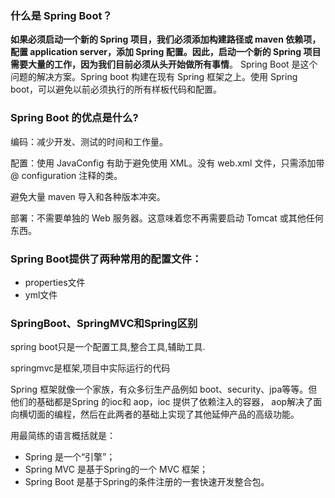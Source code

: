 ### 什么是 Spring Boot？

**如果必须启动一个新的 Spring 项目，我们必须添加构建路径或 maven 依赖项，配置 application server，添加 Spring 配置。因此，启动一个新的 Spring 项目需要大量的工作，因为我们目前必须从头开始做所有事情**。  Spring Boot 是这个问题的解决方案。Spring boot 构建在现有 Spring 框架之上。使用 Spring boot，可以避免以前必须执行的所有样板代码和配置。 

### Spring Boot 的优点是什么?

编码：减少开发、测试的时间和工作量。

配置：使用 JavaConfig 有助于避免使用 XML。没有 web.xml 文件，只需添加带 @ configuration 注释的类。

避免大量 maven 导入和各种版本冲突。

部署：不需要单独的 Web 服务器。这意味着您不再需要启动 Tomcat 或其他任何东西。

### Spring Boot提供了两种常用的配置文件：

- properties文件
- yml文件

### SpringBoot、SpringMVC和Spring区别

spring boot只是一个配置工具,整合工具,辅助工具.

springmvc是框架,项目中实际运行的代码

Spring 框架就像一个家族，有众多衍生产品例如 boot、security、jpa等等。但他们的基础都是Spring 的ioc和 aop，ioc 提供了依赖注入的容器， aop解决了面向横切面的编程，然后在此两者的基础上实现了其他延伸产品的高级功能。

用最简练的语言概括就是：

- Spring 是一个“引擎”；
- Spring MVC 是基于Spring的一个 MVC 框架；
- Spring Boot 是基于Spring的条件注册的一套快速开发整合包。
